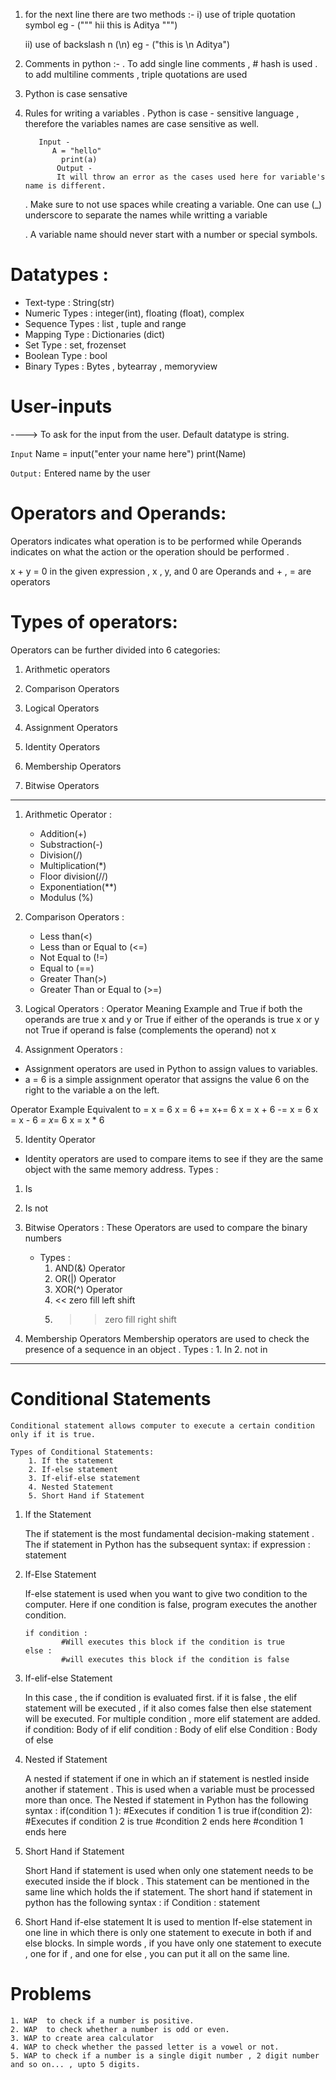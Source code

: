 1. for the next line there are two methods :-
    i) use of triple quotation symbol eg - (""" hii 
                                            this is 
                                                Aditya """)

    ii) use of backslash n (\n) eg - ("this is \n Aditya")

2. Comments in python :-
    . To add single line comments , # hash is used
    .  to add multiline comments , triple quotations are used

3. Python is case sensative

4. Rules for writing  a variables
    . Python is case - sensitive language , therefore the variables names are case sensitive as well.

          Input - 
             A = "hello"
               print(a)
              Output - 
              It will throw an error as the cases used here for variable's name is different.  
    . Make sure to not use spaces while creating a variable.
    One can use (_) underscore to separate the names while writting a variable

    . A variable name should never start with a number or special symbols.


# Datatypes : 
- Text-type : String(str)
- Numeric Types : integer(int), floating (float), complex
- Sequence Types : list , tuple and range 
- Mapping Type : Dictionaries (dict)
- Set Type : set, frozenset
- Boolean Type : bool
- Binary Types : Bytes , bytearray , memoryview

# User-inputs
----> To ask for the input from the user. Default datatype is string.

`Input` 
Name = input("enter your name here")
print(Name)

`Output:`
Entered name by the user 


# Operators and Operands:
   Operators indicates what operation is to be performed while Operands indicates on what the action or the operation should be performed .

   x + y = 0
   in the given expression , x , y, and 0 are Operands and +  , = are operators

  # Types of operators:

Operators can be further divided into 6 categories:

1. Arithmetic operators

2. Comparison Operators

3. Logical Operators

4. Assignment Operators

5. Identity Operators

6. Membership Operators

7. Bitwise Operators
---

1. Arithmetic Operator : 
    - Addition(+)
    - Substraction(-)
    - Division(/)
    - Multiplication(*)
    - Floor division(//)
    - Exponentiation(**)
    - Modulus (%)

2. Comparison Operators : 
    - Less than(<)
    - Less than or Equal to (<=)
    - Not Equal to (!=)
    - Equal to (==)
    - Greater Than(>)
    - Greater Than or Equal to (>=)

3. Logical Operators : 
      Operator    Meaning                                         Example
      and       True if both the operands are true                x and y
      or        True if either of the operands is true             x or y
      not       True if operand is false (complements the operand) not x

4. Assignment Operators :

- Assignment operators are used in Python to assign values to variables.
- a = 6 is a simple assignment operator that assigns the value 6 on the right to the variable a on the left.

Operator                  Example                Equivalent to
   =                       x = 6                    x = 6
   +=                      x+= 6                    x = x + 6
   -=                      x = 6                    x = x - 6
   *=                      x*= 6                    x = x * 6

5. Identity Operator
  
  - Identity operators are used to compare items to see if they are the same object with the same memory address.
   Types : 
   1. Is 
   2. Is not


6. Bitwise Operators :
    These Operators are used to compare the binary numbers 
   - Types : 
      1. AND(&) Operator
      2. OR(|) Operator
      3. XOR(^) Operator
      4. << zero fill left shift
      5. >> zero fill right shift



7. Membership Operators
   Membership operators are used to check the presence of a sequence in an object .
       Types : 
           1. In
           2. not in
---
# Conditional Statements
    Conditional statement allows computer to execute a certain condition only if it is true.

    Types of Conditional Statements: 
        1. If the statement
        2. If-else statement
        3. If-elif-else statement
        4. Nested Statement
        5. Short Hand if Statement

1. If the Statement

    The if statement is the most fundamental decision-making statement .
    The if statement in Python has the subsequent syntax: 
    if expression : 
         statement
 2. If-Else Statement 

    If-else statement is used when you want to give two condition to the computer.
    Here if one condition is false, program executes the another condition.

        if condition : 
                #Will executes this block if the condition is true
        else : 
                #will executes this block if the condition is false
3. If-elif-else Statement 

    In this case , the if condition is evaluated first. if it is false , the elif statement will be executed , if it also comes false then else statement will be executed.
    For multiple condition , more elif statement are added.
    if condition: 
        Body of if
    elif condition : 
        Body of elif
    else Condition : 
        Body of else
4. Nested if Statement 

    A nested if statement if one in which an if statement is nestled inside another if statement . This is used when a variable must be processed more than once. The Nested if statement in Python has the following syntax : 
        if(condition 1 ):
            #Executes if condition 1 is true 
        if(condition 2): 
            #Executes if condition 2 is true 
          #condition 2 ends here
        #condition 1 ends here  

5. Short Hand if Statement

    Short Hand if statement is used when only one statement needs to be executed inside the if block . This statement can be mentioned in the  same line which holds the if statement.
    The short hand if statement in python has the following syntax : 
        if Condition : statement

6. Short Hand if-else statement
    It is used to mention If-else statement in one line in which there is only one statement to execute in both if and else blocks. In simple words , if you have only one statement to execute , one for if , and one for else , you can put it all on the same line.

# Problems 
    1. WAP  to check if a number is positive.
    2. WAP  to check whether a number is odd or even.
    3. WAP to create area calculator
    4. WAP to check whether the passed letter is a vowel or not.
    5. WAP to check if a number is a single digit number , 2 digit number and so on... , upto 5 digits.
